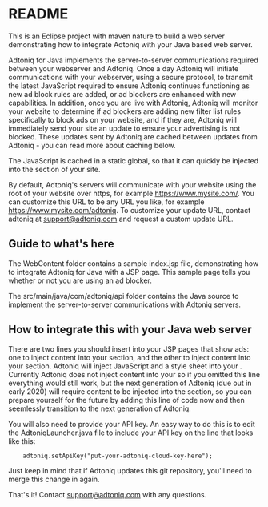 # README #

This is an Eclipse project with maven nature to build a web server demonstrating how to integrate Adtoniq with your Java based web server.

Adtoniq for Java implements the server-to-server communications required between your webserver and Adtoniq. Once a day Adtoniq will initiate communications with your webserver, using a secure protocol, to transmit the latest JavaScript required to ensure Adtoniq continues functioning as new ad block rules are added, or ad blockers are enhanced with new capabilities. In addition, once you are live with Adtoniq, Adtoniq will monitor your website to determine if ad blockers are adding new filter list rules specifically to block ads on your website, and if they are, Adtoniq will immediately send your site an update to ensure your advertising is not blocked. These updates sent by Adtoniq are cached between updates from Adtoniq - you can read more about caching below.

The JavaScript is cached in a static global, so that it can quickly be injected into the <head> section of your site.

By default, Adtoniq's servers will communicate with your website using the root of your website over https, for example https://www.mysite.com/. You can customize this URL to be any URL you like, for example https://www.mysite.com/adtoniq. To customize your update URL, contact adtoniq at support@adtoniq.com and request a custom update URL.

## Guide to what's here ##

The WebContent folder contains a sample index.jsp file, demonstrating how to integrate Adtoniq for Java with a JSP page. This sample page tells you whether or not you are using an ad blocker. 

The src/main/java/com/adtoniq/api folder contains the Java source to implement the server-to-server communications with Adtoniq servers.

## How to integrate this with your Java web server ##

There are two lines you should insert into your JSP pages that show ads: one to inject content into your <head> section, and the other to inject content into your <body> section. Adtoniq will inject JavaScript and a style sheet into your <head>. Currently Adtoniq does not inject content into your <body> so if you omitted this line everything would still work, but the next generation of Adtoniq (due out in early 2020) will require content to be injected into the <body> section, so you can prepare yourself for the future by adding this line of code now and then seemlessly transition to the next generation of Adtoniq.

You will also need to provide your API key. An easy way to do this is to edit the AdtoniqLauncher.java file to include your API key on the line that looks like this:

	    adtoniq.setApiKey("put-your-adtoniq-cloud-key-here");

Just keep in mind that if Adtoniq updates this git repository, you'll need to merge this change in again.

That's it! Contact support@adtoniq.com with any questions.